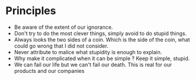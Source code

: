 # Principles

- Be aware of the extent of our ignorance.
- Don't try to do the most clever things, simply avoid to do stupid things.
- Always looks the two sides of a coin. Which is the side of the coin, what
  could go wrong that I did not consider.
- Never attribute to malice what stupidity is enough to explain.
- Why make it complicated when it can be simple ? Keep it simple, stupid.
- We can fail our life but we can't fail our death. This is real for our
  products and our companies
